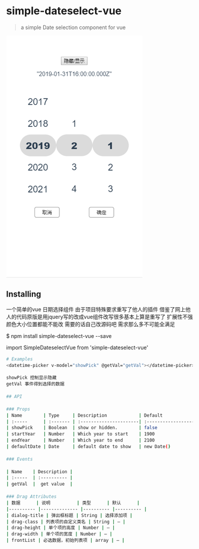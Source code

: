# simple-dateselect-vue

> a simple Date selection component for vue

 ![image](https://github.com/mshaital/simple-dateselect-vue/blob/master/src/assets/20190202110036.png)
## Installing

一个简单的vue 日期选择组件 
由于项目特殊要求重写了他人的插件
借鉴了网上他人的代码原版是用jquery写的改成vue组件改写很多基本上算是重写了
扩展性不强 颜色大小位置都能不能改 需要的话自己改源码吧 需求那么多不可能全满足

$ npm install simple-dateselect-vue --save

import SimpleDateselectVue from 'simple-dateselect-vue'

``` bash
# Examples
<datetime-picker v-model="showPick" @getVal="getVal"></datetime-picker> <br>

showPick 控制显示隐藏
getVal 事件得到选择的数据

## API

### Props
| Name        | Type     | Description            | Default                  |
| :-----      | :------- | :----------------------| :----------------------- |
| showPick    | Boolean  | show or hidden.        | false                    |
| startYear   | Number   | Which year to start    | 1900                     |
| endYear     | Number   | Which year to end      | 2100                     |
| defaultDate | Date     | default date to show   | new Date()               |

### Events

| Name    | Description |
| :-----  | :---------- |
| getVal  |  get value  |

### Drag Attributes
| 数据      | 说明          | 类型      | 默认      |
|---------- |-------------- |---------- |---------- |
| dialog-title | 弹出框标题 | String | 选择添加项 |
| drag-class | 列表项的自定义类名 | String | — |
| drag-height | 单个项的高度 | Number | — |
| drag-width | 单个项的宽度 | Number | — |
| frontList | 必选数据，初始列表项 | array | — |
